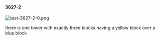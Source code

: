 #### 3627-2
![test-3627-2-0.png](https://github.com/lil-lab/nlvr/raw/master/nlvr/test/images/6/test-3627-2-0.png "test-3627-2-0.png")

there is one tower with exactly three blocks having a yellow block over a blue block
